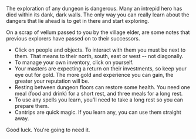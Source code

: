 The exploration of any dungeon is dangerous. Many an intrepid hero has died
within its dank, dark walls. The only way you can really learn about the dangers that lie ahead is to get in there and start exploring. 

On a scrap of vellum passed to you by the village elder, are some notes that previous explorers have passed on to their successors.

- Click on people and objects. To interact with them you must be next to them. That means to their north, south, east or west -- not diagonally.
- To manage your own inventory, click on yourself.
- Your masters are expecting a return on their investments, so keep your eye out for gold. The more gold and experience you can gain, the greater your reputation will be.
- Resting between dungeon floors can restore some health. You need one meal (food and drink) for a short rest, and three meals for a long rest.
- To use any spells you learn, you'll need to take a long rest so you can prepare them.
- Cantrips are quick magic. If you learn any, you can use them straight away.

Good luck. You're going to need it.
